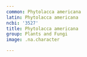 ```yaml
---
common: Phytolacca americana
latin: Phytolacca americana
ncbi: '3527'
title: Phytolacca americana
group: Plants and Fungi
image: .na.character

---
```

